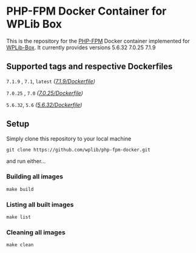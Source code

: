 # PHP-FPM Docker Container for WPLib Box
This is the repository for the [PHP-FPM](https://php-fpm.org/) Docker container implemented for [WPLib-Box](https://github.com/wplib/wplib-box).
It currently provides versions 5.6.32 7.0.25 7.1.9


## Supported tags and respective Dockerfiles
`7.1.9` , `7.1`, `latest` _([7.1.9/Dockerfile](https://github.com/wplib/php-fpm-docker/blob/master/7.1.9/Dockerfile))_

`7.0.25` , `7.0` _([7.0.25/Dockerfile](https://github.com/wplib/php-fpm-docker/blob/master/7.0.25/Dockerfile))_

`5.6.32`, `5.6` _([5.6.32/Dockerfile](https://github.com/wplib/php-fpm-docker/blob/master/5.6.32/Dockerfile))_


## Setup
Simply clone this repository to your local machine

`git clone https://github.com/wplib/php-fpm-docker.git`

and run either...


### Building all images
`make build`


### Listing all built images
`make list`


### Cleaning all images
`make clean`
